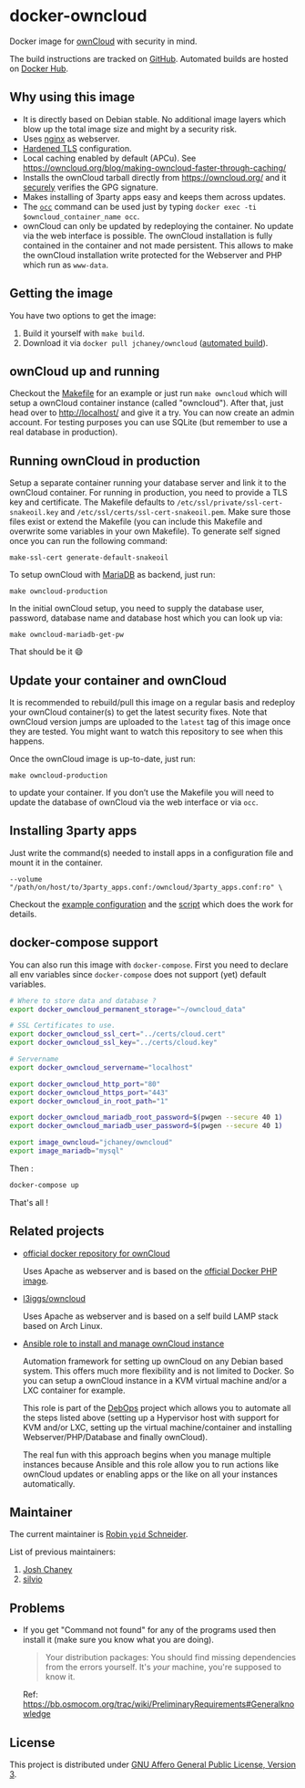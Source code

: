 # docker-owncloud

Docker image for [ownCloud][] with security in mind.

The build instructions are tracked on [GitHub][this.project_github_url].
Automated builds are hosted on [Docker Hub][this.project_docker_hub_url].

## Why using this image

* It is directly based on Debian stable. No additional image layers which blow up the total image size and might by a security risk.
* Uses [nginx][] as webserver.
* [Hardened TLS](https://github.com/BetterCrypto/Applied-Crypto-Hardening/blob/master/src/configuration/Webservers/nginx/default-hsts) configuration.
* Local caching enabled by default (APCu).
  See https://owncloud.org/blog/making-owncloud-faster-through-caching/
* Installs the ownCloud tarball directly from https://owncloud.org/ and it [securely](https://github.com/jchaney/owncloud/pull/12) verifies the GPG signature.
* Makes installing of 3party apps easy and keeps them across updates.
* The [`occ`][occ] command can be used just by typing `docker exec -ti $owncloud_container_name occ`.
* ownCloud can only be updated by redeploying the container. No update via the web interface is possible. The ownCloud installation is fully contained in the container and not made persistent. This allows to make the ownCloud installation write protected for the Webserver and PHP which run as `www-data`.

## Getting the image

You have two options to get the image:

1. Build it yourself with `make build`.
2. Download it via `docker pull jchaney/owncloud` ([automated build][this.project_docker_hub_url]).

## ownCloud up and running

Checkout the [Makefile][] for an example or just run `make owncloud` which will setup a ownCloud container instance (called "owncloud"). After that, just head over to [http://localhost/](http://localhost/) and give it a try. You can now create an admin account. For testing purposes you can use SQLite (but remember to use a real database in production).

## Running ownCloud in production

Setup a separate container running your database server and link it to the ownCloud container.
For running in production, you need to provide a TLS key and certificate. The
Makefile defaults to `/etc/ssl/private/ssl-cert-snakeoil.key` and
`/etc/ssl/certs/ssl-cert-snakeoil.pem`. Make sure those files exist or extend
the Makefile (you can include this Makefile and overwrite some variables in
your own Makefile). To generate self signed once you can run the following command:

```Shell
make-ssl-cert generate-default-snakeoil
```

To setup ownCloud with [MariaDB] as backend, just run:

```Shell
make owncloud-production
```

In the initial ownCloud setup, you need to supply the database user, password, database name and database host which you can look up via:

```Shell
make owncloud-mariadb-get-pw
```

That should be it :smile:

## Update your container and ownCloud

It is recommended to rebuild/pull this image on a regular basis and redeploy your ownCloud container(s) to get the latest security fixes.
Note that ownCloud version jumps are uploaded to the `latest` tag of this image once they are tested. You might want to watch this repository to see when this happens.

Once the ownCloud image is up-to-date, just run:

```Shell
make owncloud-production
```

to update your container. If you don’t use the Makefile you will need to update the database of ownCloud via the web interface or via `occ`.

## Installing 3party apps

Just write the command(s) needed to install apps in a configuration file and mount it in the container.

```
--volume "/path/on/host/to/3party_apps.conf:/owncloud/3party_apps.conf:ro" \
```

Checkout the [example configuration][3party_apps.conf] and the [script][oc-install-3party-apps] which does the work for details.

## docker-compose support

You can also run this image with `docker-compose`. First you need to declare all env variables since `docker-compose` does not support (yet) default variables.

```sh
# Where to store data and database ?
export docker_owncloud_permanent_storage="~/owncloud_data"

# SSL Certificates to use.
export docker_owncloud_ssl_cert="../certs/cloud.cert"
export docker_owncloud_ssl_key="../certs/cloud.key"

# Servername
export docker_owncloud_servername="localhost"

export docker_owncloud_http_port="80"
export docker_owncloud_https_port="443"
export docker_owncloud_in_root_path="1"

export docker_owncloud_mariadb_root_password=$(pwgen --secure 40 1)
export docker_owncloud_mariadb_user_password=$(pwgen --secure 40 1)

export image_owncloud="jchaney/owncloud"
export image_mariadb="mysql"

```

Then :

```sh
docker-compose up
```

That's all !

## Related projects

* [official docker repository for ownCloud](https://hub.docker.com/_/owncloud/)

  Uses Apache as webserver and is based on the [official Docker PHP image](https://hub.docker.com/_/php/).

* [l3iggs/owncloud](https://hub.docker.com/r/l3iggs/owncloud/)

  Uses Apache as webserver and is based on a self build LAMP stack based on Arch Linux.

* [Ansible role to install and manage ownCloud instance](https://github.com/debops/ansible-owncloud)

  Automation framework for setting up ownCloud on any Debian based system. This offers much
  more flexibility and is not limited to Docker. So you can setup a ownCloud
  instance in a KVM virtual machine and/or a LXC container for example.

  This role is part of the [DebOps](http://debops.org/) project which allows
  you to automate all the steps listed above (setting up a Hypervisor host with
  support for KVM and/or LXC, setting up the virtual machine/container and
  installing Webserver/PHP/Database and finally ownCloud).

  The real fun with this approach begins when you manage multiple instances
  because Ansible and this role allow you to run actions like ownCloud updates
  or enabling apps or the like on all your instances automatically.

## Maintainer

The current maintainer is [Robin `ypid` Schneider][ypid].

List of previous maintainers:

1. [Josh Chaney][jchaney]
2. [silvio][]

## Problems

* If you get "Command not found" for any of the programs used then install it (make sure you know what you are doing).

  > Your distribution packages: You should find missing dependencies from the errors yourself. It's _your_ machine, you're supposed to know it.

  Ref: https://bb.osmocom.org/trac/wiki/PreliminaryRequirements#Generalknowledge

## License

This project is distributed under [GNU Affero General Public License, Version 3][AGPLv3].

[ypid]: https://github.com/ypid
[silvio]: https://github.com/silvio
[jchaney]: https://github.com/jchaney

[Makefile]: /Makefile
[ownCloud]: https://owncloud.org/
[occ]: https://doc.owncloud.org/server/8.1/admin_manual/configuration_server/occ_command.html
[MariaDB]: https://mariadb.org/
[nginx]: https://en.wikipedia.org/wiki/Nginx

[3party_apps.conf]: https://github.com/jchaney/owncloud/blob/master/configs/3party_apps.conf
[oc-install-3party-apps]: https://github.com/jchaney/owncloud/blob/master/misc/oc-install-3party-apps
[AGPLv3]: https://github.com/jchaney/owncloud/blob/master/LICENSE
[this.project_docker_hub_url]: https://registry.hub.docker.com/u/jchaney/owncloud/
[this.project_github_url]: https://github.com/jchaney/owncloud
